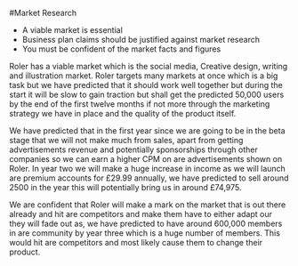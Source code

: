 #Market Research

-	A viable market is essential
-	Business plan claims should be justified against market research
-	You must be confident of the market facts and figures

Roler has a viable market which is the social media, Creative design, writing and illustration market. Roler targets many markets at once which is a big task but we have predicted that it should work well together but during the start it will be slow to gain traction but shall get the predicted 50,000 users by the end of the first twelve months if not more through the marketing strategy we have in place and the quality of the product itself.

We have predicted that in the first year since we are going to be in the beta stage that we will not make much from sales, apart from getting advertisements revenue and potentially sponsorships through other companies so we can earn a higher CPM on are advertisements shown on Roler. In year two we will make a huge increase in income as we will launch are premium accounts for £29.99 annually, we have predicted to sell around 2500 in the year this will potentially bring us in around £74,975.

We are confident that Roler will make a mark on the market that is out there already and hit are competitors and make them have to either adapt our they will fade out as, we have predicted to have around 600,000 members in are community by year three which is a huge number of members. This would hit are competitors and most likely cause them to change their product.